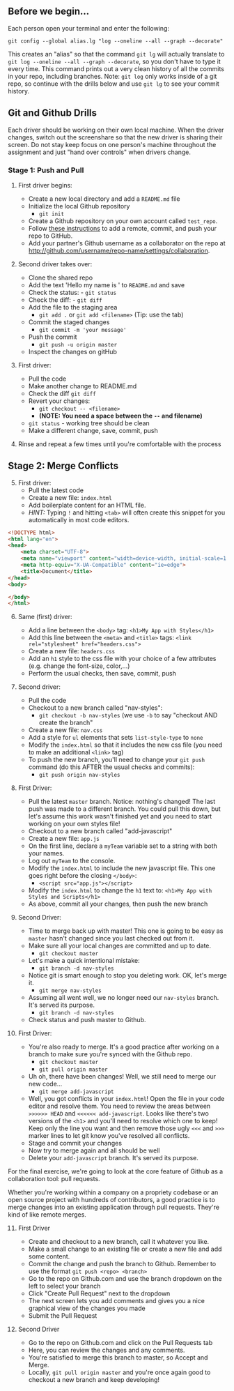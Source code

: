 ## Before we begin...

Each person open your terminal and enter the following:

`git config --global alias.lg "log --oneline --all --graph --decorate"`

This creates an "alias" so that the command `git lg` will actually translate to `git log --oneline --all --graph --decorate`, so you don't have to type it every time. This command prints out a very clean history of all the commits in your repo, including branches. Note: `git log` only works inside of a git repo, so continue with the drills below and use `git lg` to see your commit history.

## Git and Github Drills

Each driver should be working on their own local machine. When the driver changes, switch out the screenshare so that the new driver is sharing their screen. Do not stay keep focus on one person's machine throughout the assignment and just "hand over controls" when drivers change.

### Stage 1: Push and Pull

1. First driver begins:
    - Create a new local directory and add a `README.md` file
    - Initialize the local Github repository
        - `git init`
    - Create a Github repository on your own account called `test_repo`.
    - Follow [these instructions](https://help.github.com/articles/adding-an-existing-project-to-github-using-the-command-line/) to add a remote, commit, and push your repo to GitHub.
    - Add your partner's Github username as a collaborator on the repo at http://github.com/username/repo-name/settings/collaboration.

2. Second driver takes over:
    - Clone the shared repo
    - Add the text 'Hello my name is <your name>' to `README.md` and save
    - Check the status:
            - `git status`
    - Check the diff:
            - `git diff`
    - Add the file to the staging area
        - `git add .` or `git add <filename>` (Tip: use the tab)
    - Commit the staged changes
        - `git commit -m 'your message'`
    - Push the commit
        - `git push -u origin master`
    - Inspect the changes on gitHub

3. First driver:
    - Pull the code
    - Make another change to README.md
    - Check the diff `git diff` 
    - Revert your changes:
        - `git checkout -- <filename>`
        - **(NOTE: You need a space between the `--` and filename)**
    - `git status` - working tree should be clean
    - Make a different change, save, commit, push

4. Rinse and repeat a few times until you're comfortable with the process

## Stage 2: Merge Conflicts

5. First driver:
    - Pull the latest code
    - Create a new file: `index.html` 
    - Add boilerplate content for an HTML file.
    - *HINT:* Typing `!` and hitting `<tab>` will often create this snippet for you automatically in most code editors.
```html
<!DOCTYPE html>
<html lang="en">
<head>
    <meta charset="UTF-8">
    <meta name="viewport" content="width=device-width, initial-scale=1.0">
    <meta http-equiv="X-UA-Compatible" content="ie=edge">
    <title>Document</title>
</head>
<body>

</body>
</html>
```
6. Same (first) driver:
    - Add a line between the `<body>` tag: `<h1>My App with Styles</h1>`
    - Add this line between the `<meta>` and `<title>` tags: `<link rel="stylesheet" href="headers.css">`
    - Create a new file: `headers.css`
    - Add an `h1` style to the css file with your choice of a few attributes (e.g. change the font-size, color,...)
    - Perform the usual checks, then save, commit, push

7. Second driver:
    - Pull the code
    - Checkout to a new branch called "nav-styles":
        - `git checkout -b nav-styles` (we use `-b` to say "checkout AND create the branch"
    - Create a new file: `nav.css`
    - Add a style for `ul` elements that sets `list-style-type` to `none`
    - Modify the `index.html` so that it includes the new css file (you need to make an additional `<link>` tag)
    - To push the new branch, you'll need to change your `git push` command (do this AFTER the usual checks and commits):
        - `git push origin nav-styles`

8. First Driver:
    - Pull the latest `master` branch. Notice: nothing's changed! The last push was made to a different branch. You could pull this down, but let's assume this work wasn't finished yet and you need to start working on your own styles file!
    - Checkout to a new branch called "add-javascript"
    - Create a new file: `app.js`
    - On the first line, declare a `myTeam` variable set to a string with both your names.
    - Log out `myTeam` to the console.
    - Modify the `index.html` to include the new javascript file. This one goes right before the closing `</body>`:
        - `<script src="app.js"></script>`
    - Modify the `index.html` to change the `h1` text to: `<h1>My App with Styles and Scripts</h1>`
    - As above, commit all your changes, then push the new branch

9. Second Driver:
    - Time to merge back up with master! This one is going to be easy as `master` hasn't changed since you last checked out from it.
    - Make sure all your local changes are committed and up to date.
        - `git checkout master`
    - Let's make a quick intentional mistake:
        - `git branch -d nav-styles`
    - Notice git is smart enough to stop you deleting work. OK, let's merge it.
        - `git merge nav-styles`
    - Assuming all went well, we no longer need our `nav-styles` branch. It's served its purpose.
        - `git branch -d nav-styles`
    - Check status and push master to Github.

10. First Driver:
    - You're also ready to merge. It's a good practice after working on a branch to make sure you're synced with the Github repo.
        - `git checkout master`
        - `git pull origin master`
    - Uh oh, there have been changes! Well, we still need to merge our new code...
        - `git merge add-javascript`
    - Well, you got conflicts in your `index.html`! Open the file in your code editor and resolve them. You need to review the areas between `>>>>>> HEAD` and `<<<<<< add-javascript`. Looks like there's two versions of the `<h1>` and you'll need to resolve which one to keep! Keep only the line you want and then remove those ugly `<<<` and `>>>` marker lines to let git know you've resolved all conflicts.
    - Stage and commit your changes
    - Now try to merge again and all should be well
    - Delete your `add-javascript` branch. It's served its purpose.

For the final exercise, we're going to look at the core feature of Github as a collaboration tool: pull requests.

Whether you're working within a company on a propriety codebase or an open source project with hundreds of contributors, a good practice is to merge changes into an existing application through pull requests. They're kind of like remote merges.

11. First Driver
    - Create and checkout to a new branch, call it whatever you like.
    - Make a small change to an existing file or create a new file and add some content.
    - Commit the change and push the branch to Github. Remember to use the format `git push <repo> <branch>`
    - Go to the repo on Github.com and use the branch dropdown on the left to select your branch
    - Click "Create Pull Request" next to the dropdown
    - The next screen lets you add comments and gives you a nice graphical view of the changes you made
    - Submit the Pull Request

12. Second Driver
    - Go to the repo on Github.com and click on the Pull Requests tab
    - Here, you can review the changes and any comments.
    - You're satisfied to merge this branch to master, so Accept and Merge.
    - Locally, `git pull origin master` and you're once again good to checkout a new branch and keep developing!
    